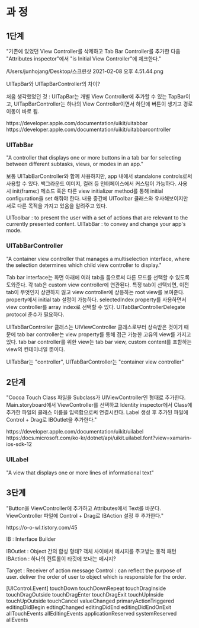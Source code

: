 # 과  정

## 1단계

"기존에 있었던 View Controller를 삭제하고 Tab Bar Controller를 추가한 다음 "Attributes inspector"에서 "is Initial View Controller"에 체크한다."

/Users/junhojang/Desktop/스크린샷 2021-02-08 오후 4.51.44.png

UITapBar와 UITapBarController의 차이?

처음 생각했었던 것 : UITapBar는 개별 View Controller에 추가할 수 있는 TapBar이고, UITapBarController는 하나의 View Controller이면서 하단에 버튼이 생기고 경로 이동이 바로 됨.

<Documentation Link>
https://developer.apple.com/documentation/uikit/uitabbar
https://developer.apple.com/documentation/uikit/uitabbarcontroller

### UITabBar

"A controller that displays one or more buttons in a tab bar for selecting between different subtasks, views, or modes in an app."

보통 UITabBarController와 함께 사용하지만, app 내에서 standalone controls로써 사용할 수 있다. 백그라운드 이미지, 컬러 등 인터페이스에서 커스텀이 가능하다. 사용 시 init(frame:) 메소드 혹은 다른 view initializer method를 통해 initial configuration을 set 해줘야 한다. 내용 중간에 UIToolbar 클래스와 유사해보이지만 서로 다른 목적을 가지고 있음을 알려주고 있다.

UIToolbar : to present the user with a set of actions that are relevant to the currently presented content.
UITabBar : to convey and change your app's mode.

### UITabBarController

"A container view controller that manages a multiselection interface, where the selection determines which child view controller to display."

Tab bar interface는 화면 아래에 여러 tab을 둠으로써 다른 모드를 선택할 수 있도록 도와준다. 각 tab은 custom view controller에 연관된다. 특정 tab이 선택되면, 이전 tab이 무엇인지 상관하지 않고 view controller에 상응하는 root view를 보여준다. property에서 initial tab 설정이 가능하다. selectedIndex property를 사용하면서 view controller를 array index로 선택할 수 있다. UITabBarControllerDelegate protocol 준수가 필요하다.

UITabBarController 클래스는 UIViewController 클래스로부터 상속받은 것이기 때문에 tab bar controller는 view property를 통해 접근 가능한 고유의 view를 가지고 있다. tab bar controller를 위한 view는 tab bar view, custom content를 포함하는 view의 컨테이너일 뿐이다.

UITabBar는 "controller", UITabBarController는 "container view controller"


## 2단계

"Cocoa Touch Class 파일을 Subclass가 UIViewController인 형태로 추가한다. Main.storyboard에서 ViewController를 선택하고 Identity inspector에서 Class에 추가한 파일의 클래스 이름을 입력함으로써 연결시킨다. Label 생성 후 추가된 파일에 Control + Drag로 IBOutlet을 추가한다."

<Documentation Link>
https://developer.apple.com/documentation/uikit/uilabel

<UILabel Property Link>
https:/docs.microsoft.com/ko-kr/dotnet/api/uikit.uilabel.font?view=xamarin-ios-sdk-12

### UILabel

"A view that displays one or more lines of informational text"


## 3단계

"Button을 ViewController에 추가하고 Attributes에서 Text를 바꾼다. ViewController 파일에 Control + Drag로 IBAction 설정 후 추가한다."

<Link>
https://o-o-wl.tistory.com/45

IB : Interface Builder

IBOutlet : Object 간의 합성 형태? 객체 사이에서 메시지를 주고받는 동적 패턴
IBAction : 하나의 컨트롤이 타깃에 보내는 메시지?

Target : Receiver of action message
Control : can reflect the purpose of user. deliver the order of user to object which is responsible for the order.

[UIControl.Event]
touchDown
touchDownRepeat
touchDragInside
touchDragOutside
touchDragEnter
touchDragExit
touchUpInside
touchUpOutside
touchCancel
valueChanged
primaryActionTriggered
editingDidBegin
edtingChanged
editingDidEnd
editingDidEndOnExit
allTouchEvents
allEditingEvents
applicationReserved
systemReserved
allEvents


